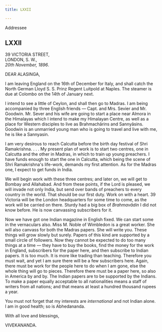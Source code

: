 ```yaml
---
title: LXXII

---
```





  

  
 Addressee

## LXXII

39 VICTORIA STREET,  
LONDON, S. W.,  
*20th November, 1896*.

DEAR ALASINGA,

I am leaving England on the 16th of December for Italy, and shall catch
the North German Lloyd S. S. Prinz Regent Luitpold at Naples. The
steamer is due at Colombo on the 14th of January next.

I intend to see a little of Ceylon, and shall then go to Madras. I am
being accompanied by three English friends — Capt. and Mrs. Sevier and
Mr. Goodwin. Mr. Sever and his wife are going to start a place near
Almora in the Himalayas which I intend to make my Himalayan Centre, as
well as a place for Western disciples to live as Brahmachârins and
Sannyâsins. Goodwin is an unmarried young man who is going to travel and
live with me, he is like a Sannyasin.

I am very desirous to reach Calcutta before the birth day festival of
Shri Ramakrishna. . . . My present plan of work is to start two centres,
one in Calcutta and the other in Madras, in which to train up young
preachers. I have funds enough to start the one in Calcutta, which being
the scene of Shri Ramakrishna's life-work, demands my first attention.
As for the Madras one, I expect to get funds in India.

We will begin work with these three centres; and later on, we will get
to Bombay and Allahabad. And from these points, if the Lord is pleased,
we will invade not only India, but send over bands of preachers to every
country in the world. That should be our first duty. Work on with a
heart. 39 Victoria will be the London headquarters for some time to
come, as the work will be carried on there. Sturdy had a big box of
*Brahmavâdin* I did not know before. He is now canvassing subscribers
for it.

Now we have got one Indian magazine in English fixed. We can start some
in the vernaculars also. Miss M. Noble of Wimbledon is a great worker.
She will also canvass for both the Madras papers. She will write you.
These things will grow slowly but surely. Papers of this kind are
supported by a small circle of followers. Now they cannot be expected to
do too many things at a time — they have to buy the books, find the
money for the work in England, subscribers for the paper here, and then
subscribe to Indian papers. It is too much. It is more like trading than
teaching. Therefore you must wait, and yet I am sure there will be a few
subscribers here. Again, there must be work for the people here to do
when I am gone, else the whole thing will go to pieces. Therefore there
must be a paper here, so also in America by and by. The Indian papers
are to be supported by the Indians. To make a paper equally acceptable
to all nationalities means a staff of writers from all nations; and that
means at least a hundred thousand rupees a year.

You must not forget that my interests are *international* and not Indian
alone. I am in good health; so is Abhedananda.

With all love and blessings,

VIVEKANANDA.


